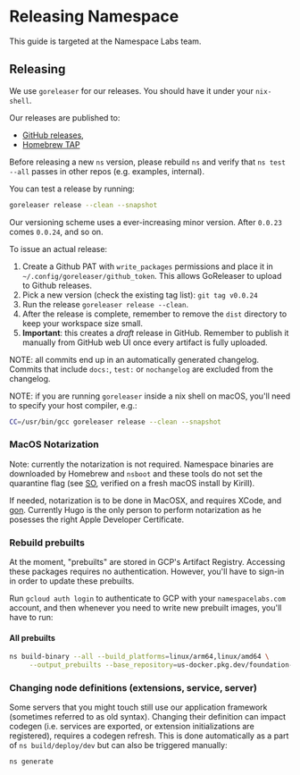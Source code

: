 # Releasing Namespace

This guide is targeted at the Namespace Labs team.

## Releasing

We use `goreleaser` for our releases. You should have it under your `nix-shell`.

Our releases are published to:

- [GitHub releases](https://github.com/namespacelabs/foundation/releases),
- [Homebrew TAP](https://github.com/namespacelabs/homebrew-namespace)

Before releasing a new `ns` version, please rebuild `ns` and verify that `ns test --all` passes in other
repos (e.g. examples, internal).

You can test a release by running:

```bash
goreleaser release --clean --snapshot
```

Our versioning scheme uses a ever-increasing minor version. After `0.0.23` comes `0.0.24`, and so
on.

To issue an actual release:

1. Create a Github PAT with `write_packages` permissions and place it in
   `~/.config/goreleaser/github_token`. This allows GoReleaser to upload to Github releases.
2. Pick a new version (check the existing tag list): `git tag v0.0.24`
3. Run the release `goreleaser release --clean`.
4. After the release is complete, remember to remove the `dist` directory to keep your workspace
   size small.
5. **Important**: this creates a _draft_ release in GitHub. Remember to publish it manually from GitHub web UI
once every artifact is fully uploaded.

NOTE: all commits end up in an automatically generated changelog. Commits that include `docs:`,
`test:` or `nochangelog` are excluded from the changelog.

NOTE: if you are running `goreleaser` inside a nix shell on macOS, you'll need to specify your host compiler, e.g.:

```bash
CC=/usr/bin/gcc goreleaser release --clean --snapshot
```

### MacOS Notarization

Note: currently the notarization is not required. Namespace binaries are downloaded by Homebrew and
`nsboot` and these tools do not set the quarantine flag (see
[SO](https://stackoverflow.com/questions/67446317/why-are-executables-installed-with-homebrew-trusted-on-macos),
verified on a fresh macOS install by Kirill).

If needed, notarization is to be done in MacOSX, and requires XCode, and
[gon](https://github.com/mitchellh/gon#installation). Currently Hugo is the only person to perform
notarization as he posesses the right Apple Developer Certificate.

### Rebuild prebuilts

At the moment, "prebuilts" are stored in GCP's Artifact Registry. Accessing these packages requires
no authentication. However, you'll have to sign-in in order to update these prebuilts.

Run `gcloud auth login` to authenticate to GCP with your `namespacelabs.com` account, and then
whenever you need to write new prebuilt images, you'll have to run:

#### All prebuilts

```bash
ns build-binary --all --build_platforms=linux/arm64,linux/amd64 \
     --output_prebuilts --base_repository=us-docker.pkg.dev/foundation-344819/prebuilts/ --log_actions
```

### Changing node definitions (extensions, service, server)

Some servers that you might touch still use our application framework (sometimes referred to as old syntax).
Changing their definition can impact codegen (i.e. services are exported, or extension
initializations are registered), requires a codegen refresh. This is done automatically as a part of
`ns build/deploy/dev` but can also be triggered manually:

```bash
ns generate
```
